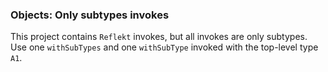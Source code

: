 ### Objects: Only subtypes invokes

This project contains `Reflekt` invokes, but all invokes are only subtypes. 
Use one `withSubTypes` and one `withSubType` invoked with the top-level type `A1`.
